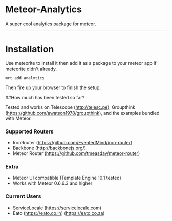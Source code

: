 Meteor-Analytics
================

A super cool analytics package for meteor.


-------

Installation
===============

Use meteorite to install it then add it as a package to your meteor app if meteorite didn't already.

```
mrt add analytics
```

Then fire up your browser to finish the setup.

##How much has been tested so far?

Tested and works on Telescope (http://telesc.pe), Groupthink (https://github.com/awatson1978/groupthink), and the examples bundled with Meteor.


### Supported Routers

 - IronRouter (https://github.com/EventedMind/iron-router)
 - Backbone (http://backbonejs.org/)
 - Meteor Router (https://github.com/tmeasday/meteor-router)
 
### Extra

 - Meteor UI compatible (Template Engine 10.1 tested)
 - Works with Meteor 0.6.6.3 and higher

### Current Users

 - ServiceLocale (https://servicelocale.com)
 - Eato (https://eato.co.in) (https://eato.co.za)
